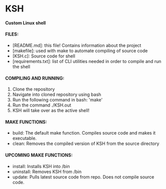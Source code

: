 # KSH
#### Custom Linux shell

#### FILES:
- [README.md]: this file! Contains information about the project
- [makefile]: used with make to automate compiling of source code
- [KSH.c]: Source code for shell
- [requirements.txt]: list of CLI utilities needed in order to compile and run the shell

#### COMPILING AND RUNNING:
1. Clone the repository
2. Navigate into cloned repository using bash
3. Run the following command in bash: 'make'
4. Run the command ./KSH.out
5. KSH will take over as the active shell!

#### MAKE FUNCTIONS:
 - build: The default make function. Compiles source code and makes it executable.
 - clean: Removes the compiled version of KSH from the source directory

#### UPCOMING MAKE FUNCTIONS:
 - install: Installs KSH into /bin
 - uninstall: Removes KSH from /bin
 - update: Pulls latest source code from repo. Does not compile source code.
